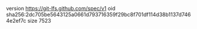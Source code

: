 version https://git-lfs.github.com/spec/v1
oid sha256:2dc705be5643125a0661d793716359f29bc8f701df114d38b1137d7464e2ef7c
size 7523
